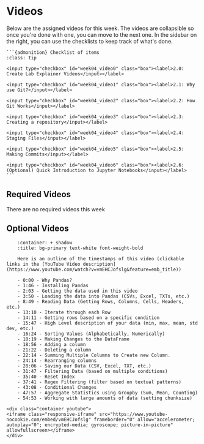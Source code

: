 # Videos

Below are the assigned videos for this week. 
The videos are collapsible so once you're done with one, you can move to the next one.
In the sidebar on the right, you can use the checklists to keep track of what's done.

````{margin}
```{admonition} Checklist of items
:class: tip

<input type="checkbox" id="week04_video0" class="box"><label>2.0: Create Lab Explainer Videos</input></label>

<input type="checkbox" id="week04_video1" class="box"><label>2.1: Why use Git?</input></label>

<input type="checkbox" id="week04_video2" class="box"><label>2.2: How Git Works</input></label>

<input type="checkbox" id="week04_video3" class="box"><label>2.3: Creating a repository</input></label>

<input type="checkbox" id="week04_video4" class="box"><label>2.4: Staging Files</input></label>

<input type="checkbox" id="week04_video5" class="box"><label>2.5: Making Commits</input></label>

<input type="checkbox" id="week04_video6" class="box"><label>2.6: (Optional) Quick Introduction to Jupyter Notebooks</input></label>
```
````
## Required Videos

There are no required videos this week

## Optional Videos

```{dropdown} 3.1: Python Pandas Data Science Tutorial
    :container: + shadow
    :title: bg-primary text-white font-weight-bold

    Here is an outline of the timestamps of this video (clickable links in the [YouTube Video description](https://www.youtube.com/watch?v=vmEHCJofslg&feature=emb_title))

    - 0:00 - Why Pandas?
    - 1:46 - Installing Pandas
    - 2:03 - Getting the data used in this video
    - 3:50 - Loading the data into Pandas (CSVs, Excel, TXTs, etc.)
    - 8:49 - Reading Data (Getting Rows, Columns, Cells, Headers, etc.)
    - 13:10 - Iterate through each Row
    - 14:11 - Getting rows based on a specific condition
    - 15:47 - High Level description of your data (min, max, mean, std dev, etc.)
    - 16:24 - Sorting Values (Alphabetically, Numerically)
    - 18:19 - Making Changes to the DataFrame
    - 18:56 - Adding a column
    - 21:22 - Deleting a column
    - 22:14 - Summing Multiple Columns to Create new Column.
    - 24:14 - Rearranging columns
    - 28:06 - Saving our Data (CSV, Excel, TXT, etc.)
    - 31:47 - Filtering Data (based on multiple conditions)
    - 35:40 - Reset Index
    - 37:41 - Regex Filtering (filter based on textual patterns)
    - 43:08 - Conditional Changes
    - 47:57 - Aggregate Statistics using Groupby (Sum, Mean, Counting)
    - 54:53 - Working with large amounts of data (setting chunksize)

<div class="container youtube">
<iframe class="responsive-iframe" src="https://www.youtube-nocookie.com/embed/vmEHCJofslg" frameborder="0" allow="accelerometer; autoplay="0"; encrypted-media; gyroscope; picture-in-picture" allowfullscreen></iframe>
</div>
```
